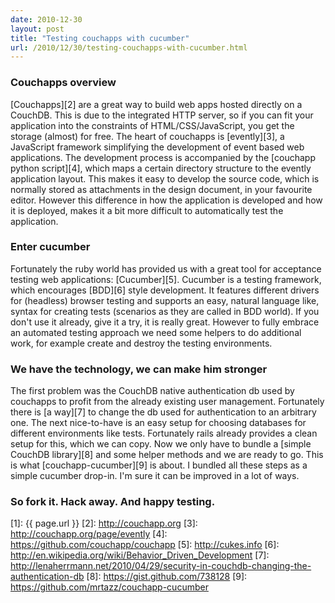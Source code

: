 ```yaml
---
date: 2010-12-30
layout: post
title: "Testing couchapps with cucumber"
url: /2010/12/30/testing-couchapps-with-cucumber.html
---
```


### Couchapps overview
[Couchapps][2] are a great way to build web apps hosted directly on a
CouchDB. This is due to the integrated HTTP server, so if you can
fit your application into the constraints of HTML/CSS/JavaScript, you
get the storage (almost) for free. The heart of couchapps is [evently][3],
a JavaScript framework simplifying the development of event based web
applications. The development process is accompanied by the
[couchapp python script][4], which maps a certain directory structure
to the evently application layout. This makes it easy to develop the source
code, which is normally stored as attachments in the design document, in your
favourite editor.  However this difference in how the application is developed
and how it is deployed, makes it a bit more difficult to automatically test the
application.

### Enter cucumber
Fortunately the ruby world has provided us with a great tool for
acceptance testing web applications: [Cucumber][5]. Cucumber is a
testing framework, which encourages [BDD][6] style development. It
features different drivers for (headless) browser testing and supports
an easy, natural language like, syntax for creating tests (scenarios as they
are called in BDD world). If you don't use it already, give it a try, it is
really great. However to fully embrace an automated testing approach we need
some helpers to do additional work, for example create and destroy the
testing environments.

### We have the technology, we can make him stronger
The first problem was the CouchDB native authentication db used by couchapps to
profit from the already existing user management. Fortunately there is [a
way][7] to change the db used for authentication to an arbitrary one. The next
nice-to-have is an easy setup for choosing databases for different environments
like tests. Fortunately rails already provides a clean setup for this, which we
can copy. Now we only have to bundle a [simple CouchDB library][8] and some
helper methods and we are ready to go.  This is what [couchapp-cucumber][9] is
about. I bundled all these steps as a simple cucumber drop-in. I'm sure it can
be improved in a lot of ways.

### So fork it. Hack away. And happy testing.


[1]: {{ page.url }}
[2]: http://couchapp.org
[3]: http://couchapp.org/page/evently
[4]: https://github.com/couchapp/couchapp
[5]: http://cukes.info
[6]: http://en.wikipedia.org/wiki/Behavior_Driven_Development
[7]: http://lenaherrmann.net/2010/04/29/security-in-couchdb-changing-the-authentication-db
[8]: https://gist.github.com/738128
[9]: https://github.com/mrtazz/couchapp-cucumber
